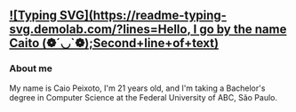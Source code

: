 ## [![Typing SVG](https://readme-typing-svg.demolab.com/?lines=Hello, I go by the name Caito (❁´◡`❁);Second+line+of+text)](https://git.io/typing-svg)

### About me

My name is Caio Peixoto, I'm 21 years old, and I'm taking a Bachelor's degree in Computer Science at the Federal University of ABC, São Paulo.

